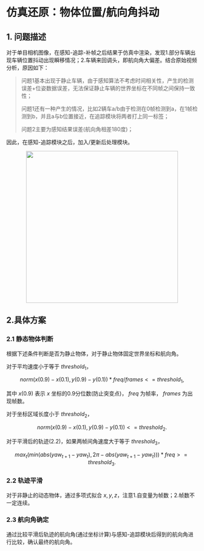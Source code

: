 # 仿真还原：物体位置/航向角抖动

## 1. 问题描述

对于单目相机图像，在感知-追踪-补帧之后结果于仿真中渲染，发现1.部分车辆出现车辆位置抖动出现瞬移情况；2.车辆来回调头，即航向角大偏差。结合原始视频分析，原因如下：

> 问题1基本出现于静止车辆，由于感知算法不考虑时间相关性，产生的检测误差+位姿数据误差，无法保证静止车辆的世界坐标在不同帧之间保持一致性；
> 
> 问题1还有一种产生的情况，比如2辆车a/b由于检测在0帧检测到a，在1帧检测到b，并且a与b位置接近，在追踪模块将两者打上同一标签；
> 
> 问题2主要为感知结果误差(航向角相差180度)；

因此，在感知-追踪模块之后，加入/更新后处理模块。

<div align=center>
<img src="https://github.com/user-attachments/assets/f40c0855-c724-40b5-b694-fb4e16ffee33" width="400px">
</div>

## 2.具体方案

### 2.1 静态物体判断

根据下述条件判断是否为静止物体，对于静止物体固定世界坐标和航向角。

对于平均速度小于等于 $threshold_1$，

$$
   norm(x(0.9) - x(0.1),y(0.9)-y(0.1)) * freq / frames <= threshold_1, 
$$

其中 $x(0.9)$ 表示 $x$ 坐标的0.9分位数(防止突变点)， $freq$ 为帧率， $frames$ 为出现帧数。

对于坐标区域长度小于 $threshold_2$，

$$
   norm(x(0.9) - x(0.1),y(0.9)-y(0.1))  <= threshold_2.
$$

对于平滑后的轨迹(2.2)，如果两帧间角速度大于等于 $threshold_3$，

$$
   max_t(min(abs(yaw_{t+1} - yaw_t), 2\pi - abs(yaw_{t+1} - yaw_t))) * freq >= threshold_3.
$$

### 2.2 轨迹平滑

对于非静止的动态物体，通过多项式拟合 $x,y,z$，注意1.自变量为帧数；2.帧数不一定连续。

### 2.3 航向角确定

通过比较平滑后轨迹的航向角(通过坐标计算)与感知-追踪模块后得到的航向角进行比较，确认最终的航向角。
